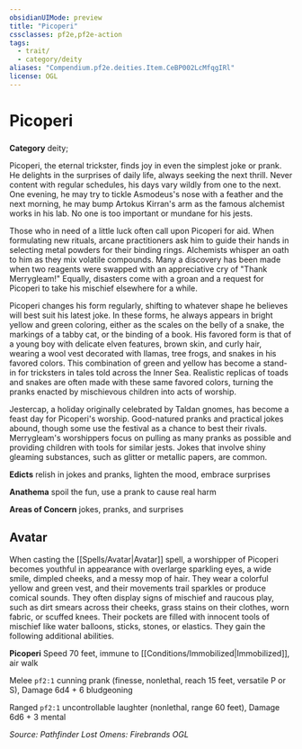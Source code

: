 ```yaml
---
obsidianUIMode: preview
title: "Picoperi"
cssclasses: pf2e,pf2e-action
tags:
  - trait/
  - category/deity
aliases: "Compendium.pf2e.deities.Item.CeBP002LcMfqgIRl"
license: OGL
---
```

# Picoperi

### 

**Category** deity; 




Picoperi, the eternal trickster, finds joy in even the simplest joke or prank. He delights in the surprises of daily life, always seeking the next thrill. Never content with regular schedules, his days vary wildly from one to the next. One evening, he may try to tickle Asmodeus's nose with a feather and the next morning, he may bump Artokus Kirran's arm as the famous alchemist works in his lab. No one is too important or mundane for his jests.

Those who in need of a little luck often call upon Picoperi for aid. When formulating new rituals, arcane practitioners ask him to guide their hands in selecting metal powders for their binding rings. Alchemists whisper an oath to him as they mix volatile compounds. Many a discovery has been made when two reagents were swapped with an appreciative cry of "Thank Merrygleam!" Equally, disasters come with a groan and a request for Picoperi to take his mischief elsewhere for a while.

Picoperi changes his form regularly, shifting to whatever shape he believes will best suit his latest joke. In these forms, he always appears in bright yellow and green coloring, either as the scales on the belly of a snake, the markings of a tabby cat, or the binding of a book. His favored form is that of a young boy with delicate elven features, brown skin, and curly hair, wearing a wool vest decorated with llamas, tree frogs, and snakes in his favored colors. This combination of green and yellow has become a stand-in for tricksters in tales told across the Inner Sea. Realistic replicas of toads and snakes are often made with these same favored colors, turning the pranks enacted by mischievous children into acts of worship.

Jestercap, a holiday originally celebrated by Taldan gnomes, has become a feast day for Picoperi's worship. Good-natured pranks and practical jokes abound, though some use the festival as a chance to best their rivals. Merrygleam's worshippers focus on pulling as many pranks as possible and providing children with tools for similar jests. Jokes that involve shiny gleaming substances, such as glitter or metallic papers, are common.

**Edicts** relish in jokes and pranks, lighten the mood, embrace surprises

**Anathema** spoil the fun, use a prank to cause real harm

**Areas of Concern** jokes, pranks, and surprises

## Avatar

When casting the [[Spells/Avatar|Avatar]] spell, a worshipper of Picoperi becomes youthful in appearance with overlarge sparkling eyes, a wide smile, dimpled cheeks, and a messy mop of hair. They wear a colorful yellow and green vest, and their movements trail sparkles or produce comical sounds. They often display signs of mischief and raucous play, such as dirt smears across their cheeks, grass stains on their clothes, worn fabric, or scuffed knees. Their pockets are filled with innocent tools of mischief like water balloons, sticks, stones, or elastics. They gain the following additional abilities.

**Picoperi** Speed 70 feet, immune to [[Conditions/Immobilized|Immobilized]], air walk

Melee `pf2:1` cunning prank (finesse, nonlethal, reach 15 feet, versatile P or S), Damage 6d4 + 6 bludgeoning

Ranged `pf2:1` uncontrollable laughter (nonlethal, range 60 feet), Damage 6d6 + 3 mental

*Source: Pathfinder Lost Omens: Firebrands*
*OGL*